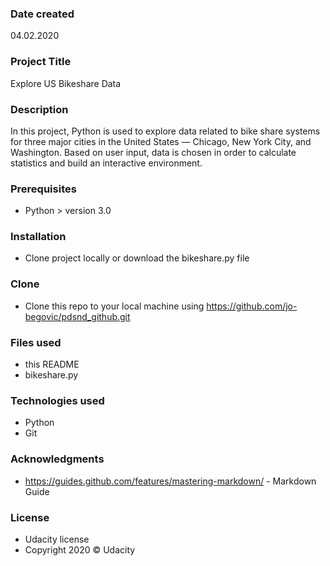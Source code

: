 ### Date created
04.02.2020

### Project Title
Explore US Bikeshare Data

### Description
In this project, Python is used to explore data related to bike share systems for three major cities in the United States — Chicago, New York City, and Washington.
Based on user input, data is chosen in order to calculate statistics and build an interactive environment.

### Prerequisites
* Python > version 3.0

### Installation
* Clone project locally or download the bikeshare.py file

### Clone
* Clone this repo to your local machine using https://github.com/jo-begovic/pdsnd_github.git

### Files used
* this README
* bikeshare.py

### Technologies used
* Python
* Git

### Acknowledgments
* https://guides.github.com/features/mastering-markdown/ - Markdown Guide

### License
* Udacity license
* Copyright 2020 © Udacity
